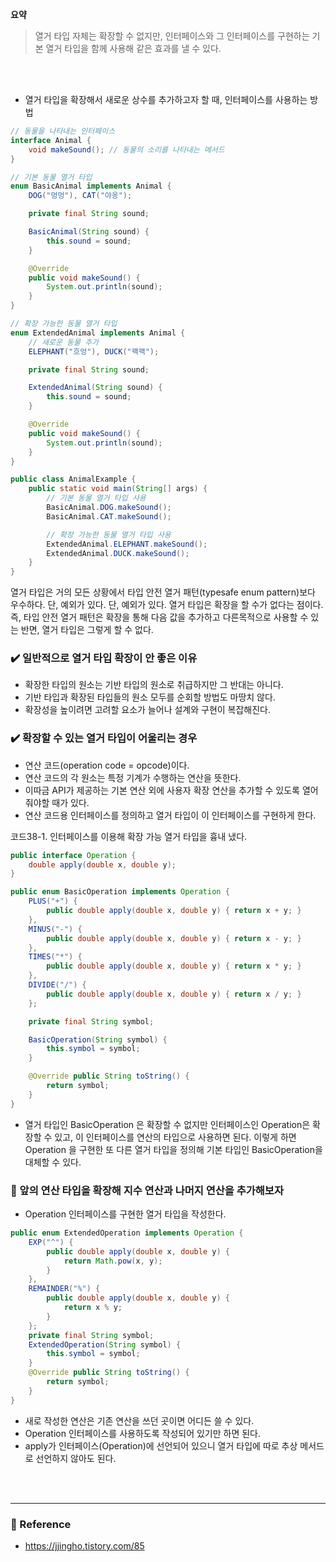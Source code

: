 **요약** <br>
> 열거 타입 자체는 확장할 수 없지만, 인터페이스와 그 인터페이스를 구현하는 기본 열거 타입을 함께 사용해 같은 효과를 낼 수 있다. 

<br>
<br>

- 열거 타입을 확장해서 새로운 상수를 추가하고자 할 때, 인터페이스를 사용하는 방법

```java
// 동물을 나타내는 인터페이스
interface Animal {
    void makeSound(); // 동물의 소리를 나타내는 메서드
}

// 기본 동물 열거 타입
enum BasicAnimal implements Animal {
    DOG("멍멍"), CAT("야옹");

    private final String sound;

    BasicAnimal(String sound) {
        this.sound = sound;
    }

    @Override
    public void makeSound() {
        System.out.println(sound);
    }
}

// 확장 가능한 동물 열거 타입
enum ExtendedAnimal implements Animal {
    // 새로운 동물 추가
    ELEPHANT("흐엉"), DUCK("꽥꽥");

    private final String sound;

    ExtendedAnimal(String sound) {
        this.sound = sound;
    }

    @Override
    public void makeSound() {
        System.out.println(sound);
    }
}

public class AnimalExample {
    public static void main(String[] args) {
        // 기본 동물 열거 타입 사용
        BasicAnimal.DOG.makeSound();
        BasicAnimal.CAT.makeSound();

        // 확장 가능한 동물 열거 타입 사용
        ExtendedAnimal.ELEPHANT.makeSound();
        ExtendedAnimal.DUCK.makeSound();
    }
}
```

열거 타입은 거의 모든 상황에서 타입 안전 열거 패턴(typesafe enum pattern)보다 우수하다. 단, 예외가 있다. 단, 예외가 있다. 열거 타입은 확장을 할 수가 없다는 점이다. 즉, 타입 안전 열거 패턴은 확장을 통해 다음 값을 추가하고 다른목적으로 사용할 수 있는 반면, 열거 타입은 그렇게 할 수 없다.

### ✔️ 일반적으로 열거 타입 확장이 안 좋은 이유

- 확장한 타입의 원소는 기반 타입의 원소로 취급하지만 그 반대는 아니다.
- 기반 타입과 확장된 타입들의 원소 모두를 순회할 방법도 마땅치 않다.
- 확장성을 높이려면 고려할 요소가 늘어나 설계와 구현이 복잡해진다.

### ✔️ 확장할 수 있는 열거 타입이 어울리는 경우

- 연산 코드(operation code = opcode)이다.
- 연산 코드의 각 원소는 특정 기계가 수행하는 연산을 뜻한다.
- 이따금 API가 제공하는 기본 연산 외에 사용자 확장 연산을 추가할 수 있도록 열어줘야할 때가 있다.
- 연산 코드용 인터페이스를 정의하고 열거 타입이 이 인터페이스를 구현하게 한다.

코드38-1. 인터페이스를 이용해 확장 가능 열거 타입을 흉내 냈다.

```java
public interface Operation {
	double apply(double x, double y);
}

public enum BasicOperation implements Operation {
    PLUS("+") {
        public double apply(double x, double y) { return x + y; }
    },
    MINUS("-") {
        public double apply(double x, double y) { return x - y; }
    },
    TIMES("*") {
        public double apply(double x, double y) { return x * y; }
    },
    DIVIDE("/") {
        public double apply(double x, double y) { return x / y; }
    };

    private final String symbol;

    BasicOperation(String symbol) {
        this.symbol = symbol;
    }

    @Override public String toString() {
        return symbol;
    }
}
```

- 열거 타입인 BasicOperation 은 확장할 수 없지만 인터페이스인 Operation은 확장할 수 있고,
이 인터페이스를 연산의 타입으로 사용하면 된다. 이렇게 하면 Operation 을 구현한 또 다른 열거 타입을 정의해 기본 타입인 BasicOperation을 대체할 수 있다.

### **🔎** 앞의 연산 타입을 확장해 지수 연산과 나머지 연산을 추가해보자

- Operation 인터페이스를 구현한 열거 타입을 작성한다.

```java
public enum ExtendedOperation implements Operation {
    EXP("^") {
        public double apply(double x, double y) {
            return Math.pow(x, y);
        }
    },
    REMAINDER("%") {
        public double apply(double x, double y) {
            return x % y;
        }
    };
    private final String symbol;
    ExtendedOperation(String symbol) {
        this.symbol = symbol;
    }
    @Override public String toString() {
        return symbol;
    }
}
```

- 새로 작성한 연산은 기존 연산을 쓰던 곳이면 어디든 쓸 수 있다.
- Operation 인터페이스를 사용하도록 작성되어 있기만 하면 된다.
- apply가 인터페이스(Operation)에 선언되어 있으니 열거 타입에 따로 추상 메서드로 선언하지 않아도 된다.


<br><br>

---

### 📌 Reference
- https://jjingho.tistory.com/85

